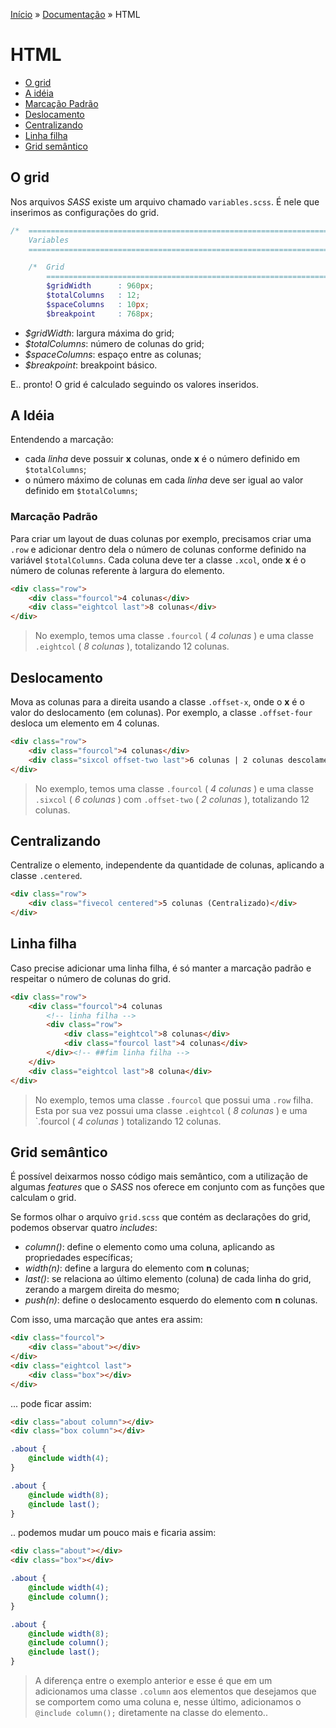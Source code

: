 [Início](../../../) » [Documentação](index.md) » HTML

# HTML

* [O grid](#o-grid)
* [A idéia](#a-idia)
* [Marcação Padrão](#marcao-padro)
* [Deslocamento](#deslocamento)
* [Centralizando](#centralizando)
* [Linha filha](#linha-filha)
* [Grid semântico](#grid-semntico)

## O grid

Nos arquivos *SASS* existe um arquivo chamado `variables.scss`. É nele que inserimos as configurações do grid.

```scss
/*  ==========================================================================
    Variables
    ========================================================================== */

    /*  Grid
        ========================================================================== */
        $gridWidth      : 960px;
        $totalColumns   : 12;
        $spaceColumns   : 10px;
        $breakpoint     : 768px;
```

- *$gridWidth*: largura máxima do grid;
- *$totalColumns*: número de colunas do grid;
- *$spaceColumns*: espaço entre as colunas;
- *$breakpoint*: breakpoint básico.

E.. pronto! O grid é calculado seguindo os valores inseridos.

## A Idéia

Entendendo a marcação:

- cada *linha* deve possuir **x** colunas, onde **x** é o número definido  em `$totalColumns`;
- o número máximo de colunas em cada *linha* deve ser igual ao valor definido em `$totalColumns`;

### Marcação Padrão

Para criar um layout de duas colunas por exemplo, precisamos criar uma `.row` e adicionar dentro dela o número de colunas conforme definido na variável `$totalColumns`. Cada coluna deve ter a classe `.xcol`, onde **x** é o número de colunas referente à largura do elemento.

```html
<div class="row">
    <div class="fourcol">4 colunas</div>
    <div class="eightcol last">8 colunas</div>
</div>
```
> No exemplo, temos uma classe `.fourcol` ( *4 colunas* ) e uma classe `.eightcol` ( *8 colunas* ), totalizando 12 colunas.

## Deslocamento

Mova as colunas para a direita usando a classe `.offset-x`, onde o **x** é o valor do deslocamento (em colunas). Por exemplo, a classe `.offset-four` desloca um elemento em 4 colunas.

```html
<div class="row">
    <div class="fourcol">4 colunas</div>
    <div class="sixcol offset-two last">6 colunas | 2 colunas descolamento</div>
</div>
```

> No exemplo, temos uma classe `.fourcol` ( *4 colunas* ) e uma classe `.sixcol` ( *6 colunas* ) com `.offset-two` ( *2 colunas* ), totalizando 12 colunas.

## Centralizando

Centralize o elemento, independente da quantidade de colunas, aplicando a classe `.centered`.

```html
<div class="row">
    <div class="fivecol centered">5 colunas (Centralizado)</div>
</div>
```

## Linha filha

Caso precise adicionar uma linha filha, é só manter a marcação padrão e respeitar o número de colunas do grid.

```html
<div class="row">
    <div class="fourcol">4 colunas
        <!-- linha filha -->
        <div class="row">
            <div class="eightcol">8 colunas</div>
            <div class="fourcol last">4 colunas</div>
        </div><!-- ##fim linha filha -->
    </div>
    <div class="eightcol last">8 coluna</div>
</div>
```
> No exemplo, temos uma classe `.fourcol` que possui uma `.row` filha. Esta por sua vez possui uma classe `.eightcol` ( *8 colunas* ) e uma `.fourcol ( *4 colunas* ) totalizando 12 colunas.

## Grid semântico

É possível deixarmos nosso código mais semântico, com a utilização de algumas *features* que o *SASS* nos oferece em conjunto com as funções que calculam o grid.

Se formos olhar o arquivo `grid.scss` que contém as declarações do grid, podemos observar quatro *includes*:

- *column()*: define o elemento como uma coluna, aplicando as propriedades específicas;
- *width(n)*: define a largura do elemento com **n** colunas;
- *last()*: se relaciona ao último elemento (coluna) de cada linha do grid, zerando a margem direita do mesmo;
- *push(n)*: define o deslocamento esquerdo do elemento com **n** colunas.

Com isso, uma marcação que antes era assim:

```html
<div class="fourcol">
    <div class="about"></div>
</div>
<div class="eightcol last">
    <div class="box"></div>
</div>
```

... pode ficar assim:

```html
<div class="about column"></div>
<div class="box column"></div>
```

```scss
.about {
    @include width(4);
}

.about {
    @include width(8);
    @include last();
}
```

.. podemos mudar um pouco mais e ficaria assim:

```html
<div class="about"></div>
<div class="box"></div>
```

```scss
.about {
    @include width(4);
    @include column();
}

.about {
    @include width(8);
    @include column();
    @include last();
}
```

> A diferença entre o exemplo anterior e esse é que em um adicionamos uma classe `.column` aos elementos que desejamos que se comportem como uma coluna e, nesse último, adicionamos o `@include column();` diretamente na classe do elemento..
